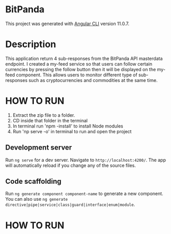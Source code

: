 # BitPanda

This project was generated with [Angular CLI](https://github.com/angular/angular-cli) version 11.0.7.


# Description
This application return 4 sub-responses from the BitPanda API masterdata endpoint. 
I created a my-feed service so that users can follow certain currencies by pressing the follow button then it will be displayed on the my-feed component. This allows users to monitor different type of sub-responses such as cryptocurrencies and commodities at the same time. 

# HOW TO RUN
1. Extract the zip file to a folder.
2. CD inside that folder in the terminal
3. In terminal run 'npm -install' to install Node modules
4. Run 'np serve -o' in terminal to run and open the project



## Development server

Run `ng serve` for a dev server. Navigate to `http://localhost:4200/`. The app will automatically reload if you change any of the source files.

## Code scaffolding

Run `ng generate component component-name` to generate a new component. You can also use `ng generate directive|pipe|service|class|guard|interface|enum|module`.

# HOW TO RUN
